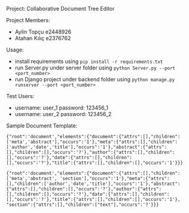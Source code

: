 Project: Collaborative Document Tree Editor

Project Members:

- Aylin Topçu e2448926
- Atahan Kılıç e2376762

Usage:

- install requirements using `pip install -r requirements.txt`
- run Server.py under server folder using `python Server.py --port <port_number>`
- run Django project under backend folder using `python manage.py runserver --port <port_number>`

Test Users:

- username: user_1 password: 123456_1
- username: user_2 password: 123456_2

Sample Document Template:

```
{"root":'document',"elements":{"document":{"attrs":[],"children":['meta','abstract'],"occurs":'1'},"meta":{"attrs":[],"children":['author','date','title'],"occurs":'1'},"abstract":{"attrs":[],"children":[],"occurs":'?'},"author":{"attrs":[],"children":[],"occurs":'?'},"date":{"attrs":[],"children":[],"occurs":'?'},"title":{"attrs":[],"children":[],"occurs":'1'}}}
```

````
{"root":'document',"elements":{"document":{"attrs":[],"children":['meta','abstract', 'section'],"occurs":'1'},"meta":{"attrs":[],"children":['author','date','title'],"occurs":'1'},"abstract":{"attrs":[],"children":[],"occurs":'?'},"author":{"attrs":[],"children":[],"occurs":'?'},"date":{"attrs":[],"children":[],"occurs":'?'},"title":{"attrs":[],"children":[],"occurs":'1'}, "section":{"attrs":[],"children":["text"],"occurs":'?'}}}
````